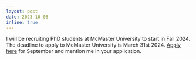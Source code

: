 ```yaml
---
layout: post
date: 2023-10-06
inline: true
---
```


I will be recruiting PhD students at McMaster University to start in Fall 2024. The deadline to apply to McMaster University is March 31st 2024. <a href="https://applygrad.mcmaster.ca/portal/start_your_app">Apply here</a> for September and mention me in your application.
